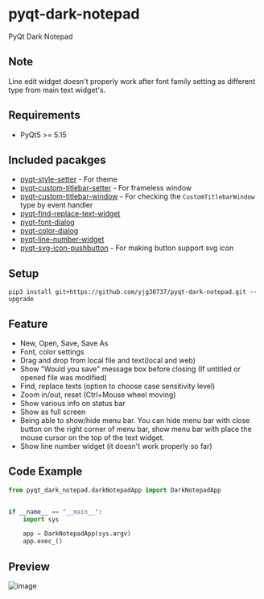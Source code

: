 # pyqt-dark-notepad
PyQt Dark Notepad

## Note
Line edit widget doesn't properly work after font family setting as different type from main text widget's.

## Requirements
* PyQt5 >= 5.15

## Included pacakges
* <a href="https://github.com/yjg30737/pyqt-style-setter.git">pyqt-style-setter</a> - For theme
* <a href="https://github.com/yjg30737/pyqt-custom-titlebar-setter.git">pyqt-custom-titlebar-setter</a> - For frameless window
* <a href="https://github.com/yjg30737/pyqt-custom-titlebar-window.git">pyqt-custom-titlebar-window</a> - For checking the ```CustomTitlebarWindow``` type by event handler
* <a href="https://github.com/yjg30737/pyqt-find-replace-text-widget.git">pyqt-find-replace-text-widget</a>
* <a href="https://github.com/yjg30737/pyqt-font-dialog.git">pyqt-font-dialog</a>
* <a href="https://github.com/yjg30737/pyqt-color-dialog.git">pyqt-color-dialog</a>
* <a href="https://github.com/yjg30737/pyqt-line-number-widget.git">pyqt-line-number-widget</a>
* <a href="https://github.com/yjg30737/pyqt-svg-icon-pushbutton.git">pyqt-svg-icon-pushbutton</a> - For making button support svg icon

## Setup
```pip3 install git+https://github.com/yjg30737/pyqt-dark-notepad.git --upgrade```

## Feature
* New, Open, Save, Save As
* Font, color settings
* Drag and drop from local file and text(local and web)
* Show "Would you save" message box before closing (If untitled or opened file was modified)
* Find, replace texts (option to choose case sensitivity level)
* Zoom in/out, reset (Ctrl+Mouse wheel moving)
* Show various info on status bar
* Show as full screen
* Being able to show/hide menu bar. You can hide menu bar with close button on the right corner of menu bar, show menu bar with place the mouse cursor on the top of the text widget.
* Show line number widget (it doesn't work properly so far)

## Code Example
```python
from pyqt_dark_notepad.darkNotepadApp import DarkNotepadApp


if __name__ == "__main__":
    import sys

    app = DarkNotepadApp(sys.argv)
    app.exec_()
```

## Preview
![image](https://user-images.githubusercontent.com/55078043/156080318-f880a636-2190-4238-aa3c-02e662730451.png)
